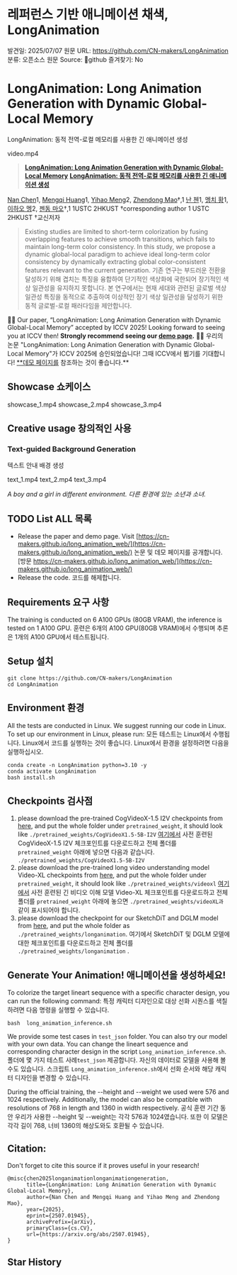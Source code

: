 # 레퍼런스 기반 애니메이션 채색, LongAnimation

발견일: 2025/07/07
원문 URL: https://github.com/CN-makers/LongAnimation
분류: 오픈소스
원문 Source: 🔗github
즐겨찾기: No

[](https://opengraph.githubassets.com/86cfe0b61cbdf16e0bba9a8f0fe420241a3e3ee6a657e5e2d3978b5e0108e81e/CN-makers/LongAnimation)

# LongAnimation: Long Animation Generation with Dynamic Global-Local Memory
LongAnimation: 동적 전역-로컬 메모리를 사용한 긴 애니메이션 생성

  

[](https://camo.githubusercontent.com/127d20f716b7227446bc8af440e5a6b695d1f6e87e4c1dd3c33098969a2306ca/68747470733a2f2f696d672e736869656c64732e696f2f7374617469632f76313f6c6162656c3d50726f6a656374266d6573736167653d5765627369746526636f6c6f723d626c7565)

[](https://camo.githubusercontent.com/4721e7c059058929d64409fc70e8c46871098ff44e8d0a4e147c7c5e082cbc81/68747470733a2f2f696d672e736869656c64732e696f2f62616467652f61725869762d323035372e30313934352d6233316231622e737667)

[](https://camo.githubusercontent.com/41acc901d5ed8336e63cb54e3895314b14b3c136badab81b8a09d580d32e3b09/68747470733a2f2f696d672e736869656c64732e696f2f62616467652f4c6963656e73652d4170616368652d79656c6c6f77)

video.mp4

> [**LongAnimation: Long Animation Generation with Dynamic Global-Local Memory**](https://cn-makers.github.io/long_animation_web/)
[**LongAnimation: 동적 전역-로컬 메모리를 사용한 긴 애니메이션 생성**](https://cn-makers.github.io/long_animation_web/)
> 

[Nan Chen](https://openreview.net/profile?id=~Nan_Chen13)1, [Mengqi Huang](https://corleone-huang.github.io/)1, [Yihao Meng](https://yihao-meng.github.io/)2, [Zhendong Mao](https://faculty.ustc.edu.cn/maozhendong/en/index.htm)†,1
[난 첸](https://openreview.net/profile?id=~Nan_Chen13)1, [멩치 황](https://corleone-huang.github.io/)1, [이하오 멩](https://yihao-meng.github.io/)2, [젠동 마오](https://faculty.ustc.edu.cn/maozhendong/en/index.htm)†,1
1USTC 2HKUST †corresponding author
1 USTC 2HKUST †교신저자

> Existing studies are limited to short-term colorization by fusing overlapping features to achieve smooth transitions, which fails to maintain long-term color consistency. In this study, we propose a dynamic global-local paradigm to achieve ideal long-term color consistency by dynamically extracting global color-consistent features relevant to the current generation.
기존 연구는 부드러운 전환을 달성하기 위해 겹치는 특징을 융합하여 단기적인 색상화에 국한되어 장기적인 색상 일관성을 유지하지 못합니다. 본 연구에서는 현재 세대와 관련된 글로벌 색상 일관성 특징을 동적으로 추출하여 이상적인 장기 색상 일관성을 달성하기 위한 동적 글로벌-로컬 패러다임을 제안합니다.
> 

🎉🎉 Our paper, “LongAnimation: Long Animation Generation with Dynamic Global-Local Memory” accepted by ICCV 2025! Looking forward to seeing you at ICCV then! **Strongly recommend seeing our [demo page](https://cn-makers.github.io/long_animation_web/).**
🎉🎉 우리의 논문 "LongAnimation: Long Animation Generation with Dynamic Global-Local Memory"가 ICCV 2025에 승인되었습니다! 그때 ICCV에서 뵙기를 기대합니다! [**데모 페이지를](https://cn-makers.github.io/long_animation_web/) 참조하는 것이 좋습니다.**

## Showcase 쇼케이스

showcase_1.mp4 showcase_2.mp4 showcase_3.mp4

## Creative usage 창의적인 사용

### Text-guided Background Generation

텍스트 안내 배경 생성

text_1.mp4 text_2.mp4 text_3.mp4

*A boy and a girl in different environment.*
*다른 환경에 있는 소년과 소녀.*

## TODO List ALL 목록

- Release the paper and demo page. Visit [https://cn-makers.github.io/long_animation_web/](https://cn-makers.github.io/long_animation_web/)
논문 및 데모 페이지를 공개합니다. [방문 https://cn-makers.github.io/long_animation_web/](https://cn-makers.github.io/long_animation_web/)
- Release the code.
코드를 해제합니다.

## Requirements 요구 사항

The training is conducted on 6 A100 GPUs (80GB VRAM), the inference is tested on 1 A100 GPU.
훈련은 6개의 A100 GPU(80GB VRAM)에서 수행되며 추론은 1개의 A100 GPU에서 테스트됩니다.

## Setup 설치

```
git clone https://github.com/CN-makers/LongAnimation
cd LongAnimation
```

## Environment 환경

All the tests are conducted in Linux. We suggest running our code in Linux. To set up our environment in Linux, please run:
모든 테스트는 Linux에서 수행됩니다. Linux에서 코드를 실행하는 것이 좋습니다. Linux에서 환경을 설정하려면 다음을 실행하십시오.

```
conda create -n LongAnimation python=3.10 -y
conda activate LongAnimation
bash install.sh
```

## Checkpoints 검사점

1. please download the pre-trained CogVideoX-1.5 I2V checkpoints from [here](https://huggingface.co/THUDM/CogVideoX1.5-5B-I2V), and put the whole folder under `pretrained_weight`, it should look like `./pretrained_weights/CogVideoX1.5-5B-I2V`
[여기에서](https://huggingface.co/THUDM/CogVideoX1.5-5B-I2V) 사전 훈련된 CogVideoX-1.5 I2V 체크포인트를 다운로드하고 전체 폴더를 `pretrained_weight` 아래에 넣으면 다음과 같습니다. `./pretrained_weights/CogVideoX1.5-5B-I2V`
2. please download the pre-trained long video understanding model Video-XL checkpoints from [here](https://huggingface.co/sy1998/Video_XL/tree/main), and put the whole folder under `pretrained_weight`, it should look like `./pretrained_weights/videoxl`
[여기에서](https://huggingface.co/sy1998/Video_XL/tree/main) 사전 훈련된 긴 비디오 이해 모델 Video-XL 체크포인트를 다운로드하고 전체 폴더를 `pretrained_weight` 아래에 놓으면 `./pretrained_weights/videoXL과` 같이 표시되어야 합니다.
3. please download the checkpoint for our SketchDiT and DGLM model from [here](https://huggingface.co/CNcreator0331/LongAnimation/tree/main), and put the whole folder as `./pretrained_weights/longanimation`.
여기에서 SketchDiT 및 DGLM 모델에 대한 체크포인트를 다운로드하고 전체 폴더를 `./pretrained_weights/longanimation` .

## Generate Your Animation! 애니메이션을 생성하세요!

To colorize the target lineart sequence with a specific character design, you can run the following command:
특정 캐릭터 디자인으로 대상 선화 시퀀스를 색칠하려면 다음 명령을 실행할 수 있습니다.

```
bash  long_animation_inference.sh
```

We provide some test cases in `test_json` folder. You can also try our model with your own data. You can change the lineart sequence and corresponding character design in the script `Long_animation_inference.sh`.
폴더에 몇 가지 테스트 사례`test_json` 제공합니다. 자신의 데이터로 모델을 사용해 볼 수도 있습니다. 스크립트 `Long_animation_inference.sh`에서 선화 순서와 해당 캐릭터 디자인을 변경할 수 있습니다.

During the official training, the --height and --weight we used were 576 and 1024 respectively. Additionally, the model can also be compatible with resolutions of 768 in length and 1360 in width respectively.
공식 훈련 기간 동안 우리가 사용한 --height 및 --weight는 각각 576과 1024였습니다. 또한 이 모델은 각각 길이 768, 너비 1360의 해상도와도 호환될 수 있습니다.

## Citation:

Don't forget to cite this source if it proves useful in your research!

```
@misc{chen2025longanimationlonganimationgeneration,
      title={LongAnimation: Long Animation Generation with Dynamic Global-Local Memory}, 
      author={Nan Chen and Mengqi Huang and Yihao Meng and Zhendong Mao},
      year={2025},
      eprint={2507.01945},
      archivePrefix={arXiv},
      primaryClass={cs.CV},
      url={https://arxiv.org/abs/2507.01945}, 
}
```

## Star History

[](https://camo.githubusercontent.com/f6a2989efdd2c8720f169f8390ae37a6b3ca24045d4dd136f55cdebd3e8a0d6c/68747470733a2f2f6170692e737461722d686973746f72792e636f6d2f7376673f7265706f733d434e2d6d616b6572732f4c6f6e67416e696d6174696f6e26747970653d44617465)